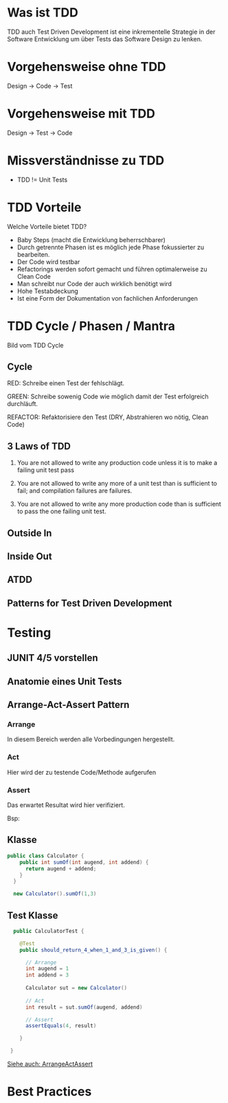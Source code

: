 
# Was ist TDD

TDD auch Test Driven Development ist eine inkrementelle Strategie in der Software Entwicklung
um über Tests das Software Design zu lenken.

# Vorgehensweise ohne TDD
Design -> Code -> Test

# Vorgehensweise mit TDD
Design -> Test -> Code

# Missverständnisse zu TDD

- TDD != Unit Tests

# TDD Vorteile

Welche Vorteile bietet TDD?

- Baby Steps (macht die Entwicklung beherrschbarer)
- Durch getrennte Phasen ist es möglich jede Phase fokussierter zu bearbeiten.
- Der Code wird testbar
- Refactorings werden sofort gemacht und führen optimalerweise zu Clean Code
- Man schreibt nur Code der auch wirklich benötigt wird
- Hohe Testabdeckung
- Ist eine Form der Dokumentation von fachlichen Anforderungen

# TDD Cycle / Phasen / Mantra

Bild vom TDD Cycle

## Cycle

RED: Schreibe einen Test der fehlschlägt.

GREEN: Schreibe sowenig Code wie möglich damit der Test erfolgreich durchläuft.

REFACTOR: Refaktorisiere den Test (DRY, Abstrahieren wo nötig, Clean Code)

## 3 Laws of TDD

1. You are not allowed to write any production code unless it is to make a failing unit test pass

2. You are not allowed to write any more of a unit test than is sufficient to fail; and compilation failures are failures.

3. You are not allowed to write any more production code than is sufficient to pass the one failing unit test.

## Outside In
## Inside Out

## ATDD

## Patterns for Test Driven Development


# Testing
## JUNIT 4/5 vorstellen
## Anatomie eines Unit Tests
## Arrange-Act-Assert Pattern

### Arrange 
In diesem Bereich werden alle Vorbedingungen hergestellt.

### Act
Hier wird der zu testende Code/Methode aufgerufen

### Assert
Das erwartet Resultat wird hier verifiziert.

Bsp:

Klasse
------

```java
public class Calculator {
    public int sumOf(int augend, int addend) {
      return augend + addend;
    }
  }

  new Calculator().sumOf(1,3)
```

Test Klasse
------

```java
  public CalculatorTest {

    @Test
    public should_return_4_when_1_and_3_is_given() {

      // Arrange
      int augend = 1
      int addend = 3
      
      Calculator sut = new Calculator()
    
      // Act
      int result = sut.sumOf(augend, addend)

      // Assert
      assertEquals(4, result)

    }

 }
```





[Siehe auch: ArrangeActAssert](http://wiki.c2.com/?ArrangeActAssert)


# Best Practices
